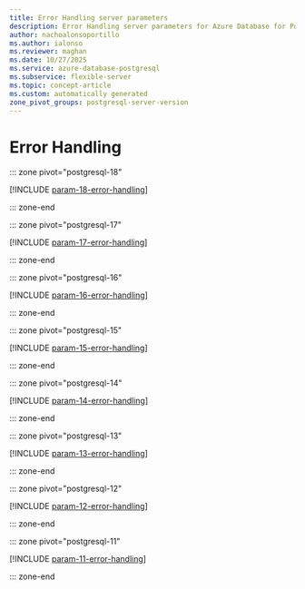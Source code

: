```yaml
---
title: Error Handling server parameters
description: Error Handling server parameters for Azure Database for PostgreSQL flexible server.
author: nachoalonsoportillo
ms.author: ialonso
ms.reviewer: maghan
ms.date: 10/27/2025
ms.service: azure-database-postgresql
ms.subservice: flexible-server
ms.topic: concept-article
ms.custom: automatically generated
zone_pivot_groups: postgresql-server-version
---
```

# Error Handling


::: zone pivot="postgresql-18"

[!INCLUDE [param-18-error-handling](./includes/param-18-error-handling.md)]

::: zone-end


::: zone pivot="postgresql-17"

[!INCLUDE [param-17-error-handling](./includes/param-17-error-handling.md)]

::: zone-end


::: zone pivot="postgresql-16"

[!INCLUDE [param-16-error-handling](./includes/param-16-error-handling.md)]

::: zone-end


::: zone pivot="postgresql-15"

[!INCLUDE [param-15-error-handling](./includes/param-15-error-handling.md)]

::: zone-end


::: zone pivot="postgresql-14"

[!INCLUDE [param-14-error-handling](./includes/param-14-error-handling.md)]

::: zone-end


::: zone pivot="postgresql-13"

[!INCLUDE [param-13-error-handling](./includes/param-13-error-handling.md)]

::: zone-end


::: zone pivot="postgresql-12"

[!INCLUDE [param-12-error-handling](./includes/param-12-error-handling.md)]

::: zone-end


::: zone pivot="postgresql-11"

[!INCLUDE [param-11-error-handling](./includes/param-11-error-handling.md)]

::: zone-end


